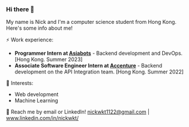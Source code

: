 ### Hi there 👋

My name is Nick and I'm a computer science student from Hong Kong. Here's some info about me!

⚡ Work experience: <br>
- **Programmer Intern at [Asiabots](https://www.asiabots.com)** - Backend development and DevOps. [Hong Kong. Summer 2023]
- **Associate Software Engineer Intern at [Accenture](https://www.accenture.com/hk-en)** - Backend development on the API Integration team. [Hong Kong. Summer 2022]

🌱 Interests:
- Web development
- Machine Learning

💬 Reach me by email or LinkedIn! nickwkt1122@gmail.com | www.linkedin.com/in/nickwkt/

<!--📫 Visit my website that is severely outdated: https://matthewpancv.web.app-->

<!--[![Top Langs](https://github-readme-stats.vercel.app/api/top-langs/?username=fryingpannn&layout=compact&hide=tex)](https://github.com/anuraghazra/github-readme-stats)-->

<!--
**Fryingpannn/Fryingpannn** is a ✨ _special_ ✨ repository because its `README.md` (this file) appears on your GitHub profile.

Here are some ideas to get you started:

- 🔭 I’m currently working on ...
- 🌱 I’m currently learning ...
- 👯 I’m looking to collaborate on ...
- 🤔 I’m looking for help with ...
- 💬 Ask me about ...
- 📫 How to reach me: ...
- 😄 Pronouns: ...
- ⚡ Fun fact: ...
-->
